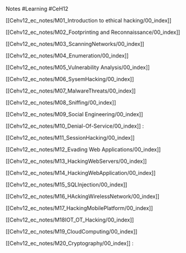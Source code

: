 

Notes #Learning #CeH12

[[Cehv12_ec_notes/M01_Introduction to ethical hacking/00_index]]

[[Cehv12_ec_notes/M02_Footprinting and Reconnaissance/00_index]] 

[[Cehv12_ec_notes/M03_ScanningNetworks/00_index]] 

[[Cehv12_ec_notes/M04_Enumeration/00_index]]

[[Cehv12_ec_notes/M05_Vulnerability Analysis/00_index]]

[[Cehv12_ec_notes/M06_SysemHacking/00_index]] 

[[Cehv12_ec_notes/M07_MalwareThreats/00_index]] 

[[Cehv12_ec_notes/M08_Sniffing/00_index]] 

[[Cehv12_ec_notes/M09_Social Engineering/00_index]] 

[[Cehv12_ec_notes/M10_Denial-Of-Service/00_index]] : 

[[Cehv12_ec_notes/M11_SessionHacking/00_index]] 

[[Cehv12_ec_notes/M12_Evading Web Applications/00_index]]

[[Cehv12_ec_notes/M13_HackingWebServers/00_index]]

[[Cehv12_ec_notes/M14_HackingWebApplication/00_index]] 

[[Cehv12_ec_notes/M15_SQLInjection/00_index]]

[[Cehv12_ec_notes/M16_HAckingWirelessNetwork/00_index]] 

[[Cehv12_ec_notes/M17_HackingMobilePlatform/00_index]] 

[[Cehv12_ec_notes/M18IOT_OT_Hacking/00_index]]

[[Cehv12_ec_notes/M19_CloudComputing/00_index]]

[[Cehv12_ec_notes/M20_Cryptography/00_index]] :

